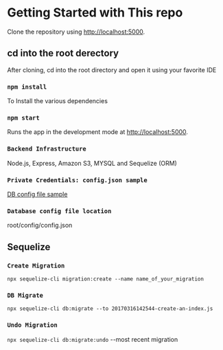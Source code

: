 # Getting Started with This repo

Clone the repository using [http://localhost:5000](https://github.com/Mark9Mbugua/BasiGo-task-backend.git).

## cd into the root derectory

After cloning, cd into the root directory and open it using your favorite IDE

### `npm install`

To Install the various dependencies

### `npm start`

Runs the app in the development mode at [http://localhost:5000](http://localhost:5000).

### `Backend Infrastructure`

Node.js, Express, Amazon S3, MYSQL and Sequelize (ORM)

### `Private Credentials: config.json sample`

[DB config file sample](https://sequelize.org/docs/v6/other-topics/migrations)

### `Database config file location`

root/config/config.json

## Sequelize

### `Create Migration`

`npx sequelize-cli migration:create --name name_of_your_migration`

### `DB Migrate`

`npx sequelize-cli db:migrate --to 20170316142544-create-an-index.js`

### `Undo Migration`

`npx sequelize-cli db:migrate:undo` --most recent migration

